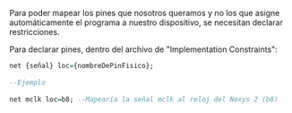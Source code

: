 Para poder mapear los pines que nosotros queramos y no los que asigne automáticamente el programa a nuestro dispositivo, se necesitan declarar restricciones.  
  
Para declarar pines, dentro del archivo de "Implementation Constraints":  

```vhdl
net {señal} loc={nombreDePinFisico};  
  
--Ejemplo  
  
net mclk loc=b8; --Mapearía la señal mclk al reloj del Nexys 2 (b8)
```